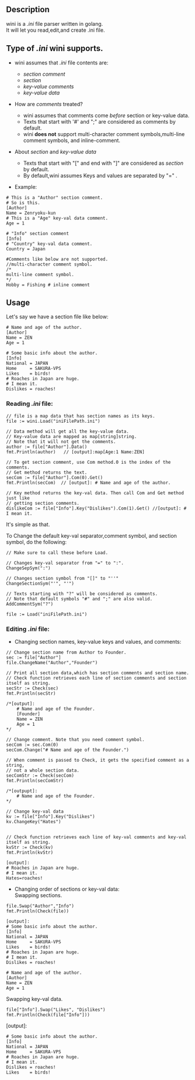 ## Description
wini is a *.ini* file parser written in golang.  
It will let you read,edit,and create .ini file.

## Type of *.ini* wini supports.  
- wini assumes that *.ini* file contents are:
  - *section comment*  
  - *section*  
  - *key-value comments* 
  - *key-value data*  


- How are *comments* treated?
  - wini assumes that comments come *before* section or key-value data.  
  - Texts that start with '#' and ";" are considered as comments by default.  
  - wini **does not** support multi-character comment symbols,multi-line comment symbols, and inline-comment.  


- About *section* and *key-value data*
  - Texts that start with "[" and end with "]" are considered as *section* by default.
  - By default,wini assumes Keys and values are separated by "=" .


- Example:
```
# This is a "Author" section comment.
# So is this.
[Author]
Name = Zenryoku-kun
# This is a "Age" key-val data comment.
Age = 1

# "Info" section comment
[Info]
# "Country" key-val data comment.
Country = Japan

#Comments like below are not supported.
//multi-character comment symbol.
/*
multi-line comment symbol.
*/
Hobby = Fishing # inline comment
```

## Usage
Let's say we have a section file like below:
```
# Name and age of the author.
[Author]
Name = ZEN
Age = 1

# Some basic info about the author.
[Info]
National = JAPAN
Home     = SAKURA-VPS 
Likes    = birds!
# Roaches in Japan are huge.
# I mean it.
Dislikes = roaches!
```

### Reading *.ini* file:   
```golang
// file is a map data that has section names as its keys.
file := wini.Load("iniFilePath.ini")

// Data method will get all the key-value data.
// Key-value data are mapped as map[string]string.
// Note that it will not get the comments.
author := file["Author"].Data()
fmt.Println(author)   // [output]:map[Age:1 Name:ZEN]

// To get section comment, use Com method.0 is the index of the comments.  
// Get method returns the text.
secCom := file["Author"].Com(0).Get()
fmt.Println(secCom)  // [output]: # Name and age of the author.

// Key method returns the key-val data. Then call Com and Get method just like
// getting section comments.
dislikeCom := file["Info"].Key("Dislikes").Com(1).Get() //[output]: # I mean it.
```
It's simple as that.  

To Change the default key-val separator,comment symbol, and section symbol, do the following:
```golang
// Make sure to call these before Load.

// Changes key-val separator from "=" to ":".
ChangeSepSym(":")           

// Changes section symbol from "[]" to "''"
ChangeSectionSym("'", "'")  

// Texts starting with "?" will be considered as comments.
// Note that default symbols "#" and ";" are also valid.
AddCommentSym("?")         

file := Load("iniFilePath.ini")
```
### Editing *.ini* file:  
- Changing section names, key-value keys and values, and comments:
```golang
// Change section name from Author to Founder.
sec := file["Author"]
file.ChangeName("Author","Founder")

// Print all section data,which has section comments and section name.
// Check function retrieves each line of section comments and section itself as string.
secStr := Check(sec)
fmt.Println(secStr)

/*[output]:
    # Name and age of the Founder.
    [Founder]
    Name = ZEN
    Age = 1
*/

// Change comment. Note that you need comment symbol.
secCom := sec.Com(0)
secCom.Change("# Name and age of the Founder.")

// When comment is passed to Check, it gets the specified comment as a string,
// not a whole section data.
secComStr := Check(secCom)
fmt.Println(secComStr)

/*[outpupt]:
    # Name and age of the Founder.
*/

// Change key-val data
kv := file["Info"].Key("Dislikes")
kv.ChangeKey("Hates")


// Check function retrieves each line of key-val comments and key-val itself as string.
kvStr := Check(kv)
fmt.Println(kvStr)
```
```
[output]:
# Roaches in Japan are huge.
# I mean it.
Hates=roaches!
```

- Changing order of  sections or key-val data:  
Swapping sections.
```golang
file.Swap("Author","Info")
fmt.Println(Check(file))
```
```
[output]:
# Some basic info about the author.
[Info]
National = JAPAN
Home     = SAKURA-VPS
Likes    = birds!
# Roaches in Japan are huge.
# I mean it.
Dislikes = roaches!

# Name and age of the author.
[Author]
Name = ZEN
Age = 1
```
Swapping key-val data.
```golang
file["Info"].Swap("Likes", "Dislikes")
fmt.Println(Check(file["Info"]))
```
[output]:  
```
# Some basic info about the author.
[Info]
National = JAPAN
Home     = SAKURA-VPS
# Roaches in Japan are huge.
# I mean it.
Dislikes = roaches!
Likes    = birds!
```
